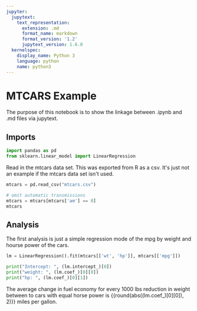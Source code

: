 ```yaml
---
jupyter:
  jupytext:
    text_representation:
      extension: .md
      format_name: markdown
      format_version: '1.2'
      jupytext_version: 1.6.0
  kernelspec:
    display_name: Python 3
    language: python
    name: python3
---
```


# MTCARS Example

The purpose of this notebook is to show the linkage between .ipynb and .md files via jupytext.


## Imports


```python
import pandas as pd
from sklearn.linear_model import LinearRegression
```

Read in the mtcars data set.  This was exported from R as a csv.  It's just not an example if the mtcars data set isn't used.

```python
mtcars = pd.read_csv("mtcars.csv")

# omit automatic transmissions
mtcars = mtcars[mtcars['am'] == 0]
mtcars
```

## Analysis
The first analysis is just a simple regression mode of the mpg by weight and hourse power of the cars.

```python
lm = LinearRegression().fit(mtcars[['wt', 'hp']], mtcars[['mpg']])
```

```python
print("Intercept: ", (lm.intercept_)[0])
print("weight: ", (lm.coef_)[0][0])
print("hp: ", (lm.coef_)[0][1])
```

<!-- #region variables={"round(abs((lm.coef_)[0][0]), 2)": "1.86"} -->
The average change in fuel economy for every 1000 lbs reduction in weight between to cars with equal horse power is {{round(abs((lm.coef_)[0][0]), 2)}} miles per gallon.
<!-- #endregion -->
